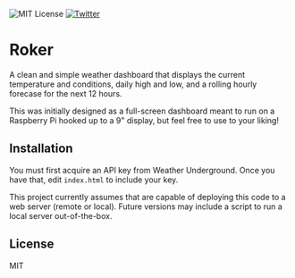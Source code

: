 ![MIT License](https://img.shields.io/npm/l/git-js.svg)
[![Twitter](https://img.shields.io/badge/Twitter-@restlessdesign-gray.svg?style=flat)](https://twitter.com/restlessdesign)

# Roker

A clean and simple weather dashboard that displays the current temperature and conditions, daily high and low, and a rolling hourly forecase for the next 12 hours.

This was initially designed as a full-screen dashboard meant to run on a Raspberry Pi hooked up to a 9" display, but feel free to use to your liking!

## Installation

You must first acquire an API key from Weather Underground. Once you have that, edit `index.html` to include your key.

This project currently assumes that are capable of deploying this code to a web server (remote or local). Future versions may include a script to run a local server out-of-the-box.

## License

MIT
